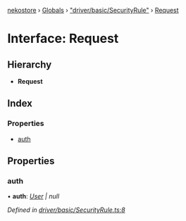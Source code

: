 [nekostore](../README.md) › [Globals](../globals.md) › ["driver/basic/SecurityRule"](../modules/_driver_basic_securityrule_.md) › [Request](_driver_basic_securityrule_.request.md)

# Interface: Request

## Hierarchy

* **Request**

## Index

### Properties

* [auth](_driver_basic_securityrule_.request.md#auth)

## Properties

###  auth

• **auth**: *[User](_driver_basic_securityrule_.user.md) | null*

*Defined in [driver/basic/SecurityRule.ts:8](https://github.com/esnya/nekostore/blob/master/src/driver/basic/SecurityRule.ts#L8)*
